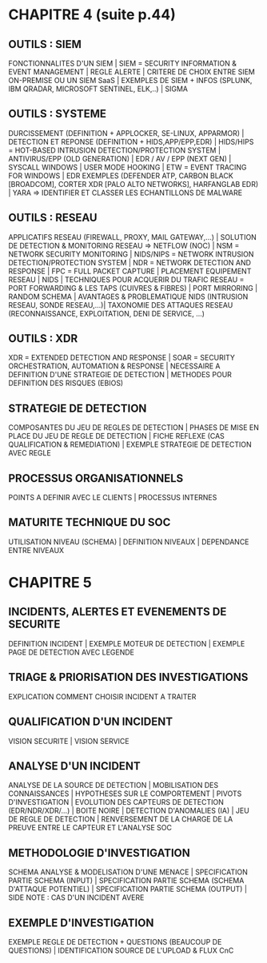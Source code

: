 # CHAPITRE 4 (suite p.44)
## OUTILS : SIEM
FONCTIONNALITES D'UN SIEM | SIEM = SECURITY INFORMATION & EVENT MANAGEMENT | REGLE ALERTE | CRITERE DE CHOIX ENTRE SIEM ON-PREMISE OU UN SIEM SaaS | EXEMPLES DE SIEM + INFOS (SPLUNK, IBM QRADAR, MICROSOFT SENTINEL, ELK,..) | SIGMA
## OUTILS : SYSTEME
DURCISSEMENT (DEFINITION + APPLOCKER, SE-LINUX, APPARMOR) | DETECTION ET REPONSE (DEFINITION + HIDS,APP/EPP,EDR) | HIDS/HIPS = HOT-BASED INTRUSION DETECTION/PROTECTION SYSTEM | ANTIVIRUS/EPP (OLD GENERATION) | EDR / AV / EPP (NEXT GEN) | SYSCALL WINDOWS | USER MODE HOOKING | ETW = EVENT TRACING FOR WINDOWS | EDR EXEMPLES (DEFENDER ATP, CARBON BLACK [BROADCOM], CORTER XDR [PALO ALTO NETWORKS], HARFANGLAB EDR) | YARA => IDENTIFIER ET CLASSER LES ECHANTILLONS DE MALWARE  
## OUTILS : RESEAU
APPLICATIFS RESEAU (FIREWALL, PROXY, MAIL GATEWAY,...) | SOLUTION DE DETECTION & MONITORING RESEAU => NETFLOW (NOC) | NSM = NETWORK SECURITY MONITORING | NIDS/NIPS = NETWORK INTRUSION DETECTION/PROTECTION SYSTEM | NDR = NETWORK DETECTION AND RESPONSE | FPC = FULL PACKET CAPTURE | PLACEMENT EQUIPEMENT RESEAU | NIDS | TECHNIQUES POUR ACQUERIR DU TRAFIC RESEAU = PORT FORWARDING & LES TAPS (CUIVRES & FIBRES) | PORT MIRRORING | RANDOM SCHEMA | AVANTAGES & PROBLEMATIQUE NIDS (INTRUSION RESEAU, SONDE RESEAU,...)| TAXONOMIE DES ATTAQUES RESEAU (RECONNAISSANCE, EXPLOITATION, DENI DE SERVICE, ...) 
## OUTILS : XDR
XDR = EXTENDED DETECTION AND RESPONSE | SOAR = SECURITY ORCHESTRATION, AUTOMATION & RESPONSE | NECESSAIRE A DEFINITION D'UNE STRATEGIE DE DETECTION | METHODES POUR DEFINITION DES RISQUES (EBIOS)
## STRATEGIE DE DETECTION
COMPOSANTES DU JEU DE REGLES DE DETECTION | PHASES DE MISE EN PLACE DU JEU DE REGLE DE DETECTION | FICHE REFLEXE (CAS QUALIFICATION & REMEDIATION) | EXEMPLE STRATEGIE DE DETECTION AVEC REGLE
## PROCESSUS ORGANISATIONNELS
POINTS A DEFINIR AVEC LE CLIENTS | PROCESSUS INTERNES
## MATURITE TECHNIQUE DU SOC
UTILISATION NIVEAU (SCHEMA) | DEFINITION NIVEAUX | DEPENDANCE ENTRE NIVEAUX 

# CHAPITRE 5
## INCIDENTS, ALERTES ET EVENEMENTS DE SECURITE
DEFINITION INCIDENT | EXEMPLE MOTEUR DE DETECTION | EXEMPLE PAGE DE DETECTION AVEC LEGENDE
## TRIAGE & PRIORISATION DES INVESTIGATIONS 
EXPLICATION COMMENT CHOISIR INCIDENT A TRAITER
## QUALIFICATION D'UN INCIDENT 
VISION SECURITE | VISION SERVICE
## ANALYSE D'UN INCIDENT
ANALYSE DE LA SOURCE DE DETECTION | MOBILISATION DES CONNAISSANCES | HYPOTHESES SUR LE COMPORTEMENT | PIVOTS D'INVESTIGATION | EVOLUTION DES CAPTEURS DE DETECTION (EDR/NDR/XDR/...) | BOITE NOIRE | DETECTION D'ANOMALIES (IA) | JEU DE REGLE DE DETECTION | RENVERSEMENT DE LA CHARGE DE LA PREUVE ENTRE LE CAPTEUR ET L'ANALYSE SOC
## METHODOLOGIE D'INVESTIGATION
SCHEMA ANALYSE & MODELISATION D'UNE MENACE | SPECIFICATION PARTIE SCHEMA (INPUT) | SPECIFICATION PARTIE SCHEMA (SCHEMA D'ATTAQUE POTENTIEL) | SPECIFICATION PARTIE SCHEMA (OUTPUT) | SIDE NOTE : CAS D'UN INCIDENT AVERE 
## EXEMPLE D'INVESTIGATION
EXEMPLE REGLE DE DETECTION + QUESTIONS (BEAUCOUP DE QUESTIONS) | IDENTIFICATION SOURCE DE L'UPLOAD & FLUX CnC
